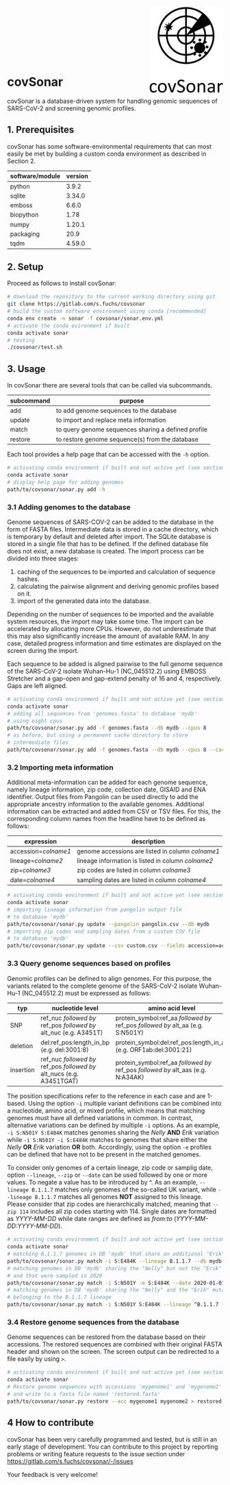 <img src="logo.png"  width="171" height="200" align="right"><br><br><br><br><br><br><br>


# covSonar

covSonar is a database-driven system for handling genomic sequences of SARS-CoV-2 and screening genomic profiles.


## 1. Prerequisites

covSonar has some software-environmental requirements that can most easily be met by building a custom conda environment as described in Section 2.

| software/module       | version  |
|-----------------------|----------|
| python                | 3.9.2    |
| sqlite                | 3.34.0   |
| emboss                | 6.6.0    |
| biopython             | 1.78     |
| numpy                 | 1.20.1   |
| packaging             | 20.9     |
| tqdm                  | 4.59.0   |


## 2. Setup
Proceed as follows to install covSonar:
```sh
# download the repository to the current working directory using git 
git clone https://gitlab.com/s.fuchs/covsonar
# build the custom software environment using conda [recommended]
conda env create -n sonar -f covsonar/sonar.env.yml
# activate the conda evironment if built 
conda activate sonar
# testing
./covsonar/test.sh
```


## 3. Usage

In covSonar there are several tools that can be called via subcommands.  

| subcommand | purpose                                                |
|------------|--------------------------------------------------------|
| add        | to add genome sequences to the database                |
| update     | to import and replace meta information                 |
| match      | to query genome sequences sharing a defined profile    | 
| restore    | to restore genome sequence(s) from the database        |

Each tool provides a help page that can be accessed with the `-h` option.

```sh
# activating conda environment if built and not active yet (see section 2)
conda activate sonar
# display help page for adding genomes
path/to/covsonar/sonar.py add -h 
```


### 3.1 Adding genomes to the database

Genome sequences of SARS-COV-2 can be added to the database in the form of FASTA files. Intermediate data is stored in a cache directory, which is temporary by default and deleted after import. The SQLite database is stored in a single file that has to be defined. If the defined database file does not exist, a new database is created. 
The import process can be divided into three stages:

1. caching of the sequences to be imported and calculation of sequence hashes.
2. calculating the pairwise alignment and deriving genomic profiles based on it.
3. import of the generated data into the database.

Depending on the number of sequences to be imported and the available system resources, the import may take some time. The import can be accelerated by allocating more CPUs. However, do not underestimate that this may also significantly increase the amount of available RAM. In any case, detailed progress information and time estimates are displayed on the screen during the import.

Each sequence to be added is aligned pairwise to the full genome sequence of the SARS-CoV-2 isolate Wuhan-Hu-1 (NC_045512.2) using EMBOSS Stretcher and a gap-open and gap-extend penalty of 16 and 4, respectively. Gaps are left aligned.

```sh
# activating conda environment if built and not active yet (see section 2)
conda activate sonar
# adding all sequences from 'genomes.fasta' to database 'mydb'
# using eight cpus
path/to/covsonar/sonar.py add -f genomes.fasta --db mydb --cpus 8
# as before, but using a permanent cache directory to store 
# intermediate files
path/to/covsonar/sonar.py add -f genomes.fasta --db mydb --cpus 8 --cache mycache
```


### 3.2 Importing meta information

Additional meta-information can be added for each genome sequence, namely lineage information, zip code, collection date, GISAID and ENA identifier. Output files from Pangolin can be used directly to add the appropriate ancestry information to the available genomes. Additional information can be extracted and added from CSV or TSV files. For this, the corresponding column names from the headline have to be defined as follows:

| expression           | description                                        |
|----------------------|----------------------------------------------------|
| accession=_colname1_ | genome accessions are listed in column _colname1_  |
| lineage=_colname2_   | lineage information is listed in column _colname2_ | 
| zip=_colname3_       | zip codes are listed in column _colname3_          |
| date=_colname4_      | sampling dates are listed in column _colname4_     |

```sh
# activating conda environment if built and not active yet (see section 2)
conda activate sonar
# importing lineage information from pangolin output file 
# to database 'mydb'
path/to/covsonar/sonar.py update --pangolin pangolin.csv --db mydb
# importing zip codes and sampling dates from a custom CSV file
# to database 'mydb'
path/to/covsonar/sonar.py update --csv custom.csv --fields accession=acc zip=zip_codes date=sampling --db mydb
```


### 3.3 Query genome sequences based on profiles 

Genomic profiles can be defined to align genomes. For this purpose, the variants related to the complete genome of the SARS-CoV-2 isolate Wuhan-Hu-1 (NC_045512.2) must be expressed as follows:

| typ       | nucleotide level                                                  | amino acid level              |
|-----------|-------------------------------------------------------------------|-------------------------------|
| SNP       | ref_nuc _followed by_ ref_pos _followed by_ alt_nuc (e.g. A3451T) | protein_symbol:ref_aa _followed by_ ref_pos _followed by_ alt_aa (e.g. S:N501Y) |
| deletion  | del:ref_pos:length_in_bp (e.g. del:3001:8)                        | protein_symbol:del:ref_pos:length_in_aa (e.g. ORF1ab:del:3001:21) | 
| insertion | ref_nuc _followed by_ ref_pos _followed by_ alt_nucs (e.g. A3451TGAT) | protein_symbol:ref_aa _followed by_ ref_pos _followed by_ alt_aas (e.g. N:A34AK)  |  

The position specifications refer to the reference in each case and are 1-based. Using the option `-i` multiple variant definitions can be combined into a nucleotide, amino acid, or mixed profile, which means that matching genomes must have all defined variations in common. In contrast, alternative variations can be defined by multiple `-i` options. As an example, `-i S:N501Y S:E484K` matches genomes sharing the _Nelly_ **AND** _Erik_ variation while  `-i S:N501Y -i S:E484K` matches to genomes that share either the _Nelly_ **OR** _Erik_ variation **OR** both. Accordingly, using the option `-e` profiles can be defined that have not to be present in the matched genomes. 

To consider only genomes of a certain lineage, zip code or samplig date, option `--lineage`, `--zip` or `--date` can be used followed by one or more values. To negate a value has to be introduced by ^. As an example, `--lineage B.1.1.7` matches only genomes of the so-called UK variant, while `--lineage B.1.1.7` matches all genomes **NOT** assigned to this lineage. Please consider that zip codes are hierarchically matched, meaning that `--zip 114` includes all zip codes starting with 114. Single dates are formatted as _YYYY-MM-DD_ while date ranges are defined as _from:to_ (_YYYY-MM-DD:YYYY-MM-DD_). 

```sh
# activating conda environment if built and not active yet (see section 2)
conda activate sonar
# matching B.1.1.7 genomes in DB 'mydb' that share an additional "Erik" mutation 
path/to/covsonar/sonar.py match -i S:E484K --lineage B.1.1.7 --db mydb
# matching genomes in DB 'mydb' sharing the "Nelly" but not the "Erik" mutation
# and that were sampled in 2020
path/to/covsonar/sonar.py match -i S:N501Y -e S:E484K --date 2020-01-01:2020-12-31 --db mydb
# matching genomes in DB 'mydb' sharing the "Nelly" and the "Erik" mutation but not
# belonging to the B.1.1.7 lineage
path/to/covsonar/sonar.py match -i S:N501Y S:E484K --lineage ^B.1.1.7 --db mydb
```


### 3.4 Restore genome sequences from the database

Genome sequences can be restored from the database based on their accessions.
The restored sequences are combined with their original FASTA header and  shown on the screen. The screen output can be redirected to a file easily by using `>`.

```sh
# activating conda environment if built and not active yet (see section 2)
conda activate sonar
# Restore genome sequences with accessions 'mygenome1' and 'mygenome2' 
# and write to a fasta file named 'restored.fasta'
path/to/covsonar/sonar.py restore --acc mygenome1 mygenome2 > restored.fasta
```

## 4 How to contribute

covSonar has been very carefully programmed and tested, but is still in an early stage of development. You can contribute to this project by reporting problems or writing feature requests to the issue section under https://gitlab.com/s.fuchs/covsonar/-/issues

Your feedback is very welcome!

